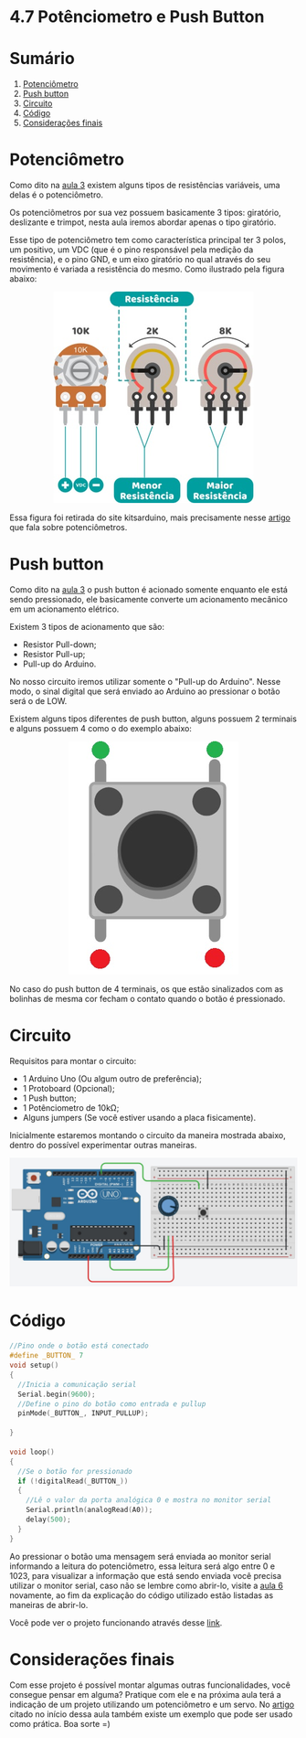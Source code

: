 # 4.7 Potênciometro e Push Button
 
# Sumário
 
01. [Potenciômetro](#potenciômetro)
00. [Push button](#push-button)
00. [Circuito](#circuito)
00. [Código](#código)
00. [Considerações finais](#considerações-finais)
 
# Potenciômetro
 
Como dito na [aula 3](/src/4-Modulo-basico/3-Componentes-eletronicos.md) existem alguns tipos de resistências variáveis, uma delas é o potenciômetro.
 
Os potenciômetros por sua vez possuem basicamente 3 tipos: giratório, deslizante e trimpot, nesta aula iremos abordar apenas o tipo giratório.
 
Esse tipo de potenciômetro tem como característica principal ter 3 polos, um positivo, um VDC (que é o pino responsável pela medição da resistência), e o pino GND, e um eixo giratório no qual através do seu movimento é variada a resistência do mesmo. Como ilustrado pela figura abaixo:
 
<p align="center">
    <img src="../imgs/ModuloBasico/push-potenciometro/potenciometro.jpg" alt="Potenciômetro">
</p>
 
Essa figura foi retirada do site kitsarduino, mais precisamente nesse [artigo](https://www.kitsarduino.com.br/cmp/potenciometro.html) que fala sobre potenciômetros.
 
# Push button
 
Como dito na [aula 3](/src/4-Modulo-basico/3-Componentes-eletronicos.md) o push button é acionado somente enquanto ele está sendo pressionado, ele basicamente converte um acionamento mecânico em um acionamento elétrico.
 
Existem 3 tipos de acionamento que são:
- Resistor Pull-down;
- Resistor Pull-up;
- Pull-up do Arduino.
 
No nosso circuito iremos utilizar somente o "Pull-up do Arduino". Nesse modo, o sinal digital que será enviado ao Arduino ao pressionar o botão será o de LOW.
 
Existem alguns tipos diferentes de push button, alguns possuem 2 terminais e alguns possuem 4 como o do exemplo abaixo:
 
<p align="center">
    <img src="../imgs/ModuloBasico/push-potenciometro/push.jpg" alt="Push button">
</p>
 
No caso do push button de 4 terminais, os que estão sinalizados com as bolinhas de mesma cor fecham o contato quando o botão é pressionado.
 
# Circuito
 
Requisitos para montar o circuito:
 
- 1 Arduino Uno (Ou algum outro de preferência);
- 1 Protoboard (Opcional);
- 1 Push button;
- 1 Potênciometro de 10kΩ;
- Alguns jumpers (Se você estiver usando a placa fisicamente).
<p></p>
 
Inicialmente estaremos montando o circuito da maneira mostrada abaixo, dentro do possível experimentar outras maneiras.
 
<p align="center">
    <img src="../imgs/ModuloBasico/push-potenciometro/Circuito.jpg" alt="Esquema de ligação">
</p>
 
# Código
 
``` C++
//Pino onde o botão está conectado
#define _BUTTON_ 7
void setup()
{
  //Inicia a comunicação serial
  Serial.begin(9600);
  //Define o pino do botão como entrada e pullup
  pinMode(_BUTTON_, INPUT_PULLUP);
 
}
 
void loop()
{
  //Se o botão for pressionado
  if (!digitalRead(_BUTTON_))
  {
    //Lê o valor da porta analógica 0 e mostra no monitor serial
    Serial.println(analogRead(A0));
    delay(500);
  }
}
```
 
Ao pressionar o botão uma mensagem será enviada ao monitor serial informando a leitura do potenciômetro, essa leitura será algo entre 0 e 1023, para visualizar a informação que está sendo enviada você precisa utilizar o monitor serial, caso não se lembre como abrir-lo, visite a [aula 6](/src/4-Modulo-basico/6-IO.md) novamente, ao fim da explicação do código utilizado estão listadas as maneiras de abrir-lo.

Você pode ver o projeto funcionando através desse [link](https://www.tinkercad.com/things/bFtR4J7POYo).
 
# Considerações finais

Com esse projeto é possível montar algumas outras funcionalidades, você consegue pensar em alguma? Pratique com ele e na próxima aula terá a indicação de um projeto utilizando um potenciômetro e um servo. No [artigo](https://www.kitsarduino.com.br/cmp/potenciometro.html) citado no início dessa aula também existe um exemplo que pode ser usado como prática. Boa sorte =)


